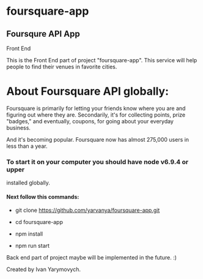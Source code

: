 # foursquare-app

## Foursqure API App
Front End

This is the Front End part of project "foursquare-app".
This service will help people to find their venues in favorite cities.

# About Foursquare API globally:

Foursquare is primarily for letting your friends know where you are and figuring out where they are.
Secondarily, it's for collecting points, prize "badges," and eventually, coupons, for going about your everyday business.

And it's becoming popular. Foursquare now has almost 275,000 users in less than a year.

### To start it on your computer you should have node v6.9.4 or upper
installed globally.

#### Next follow this commands:

  - git clone https://github.com/yarvanya/foursquare-app.git

  - cd foursquare-app

  - npm install

  - npm run start

Back end part of project maybe will be implemented in the future. :)

Created by Ivan Yarymovych.
